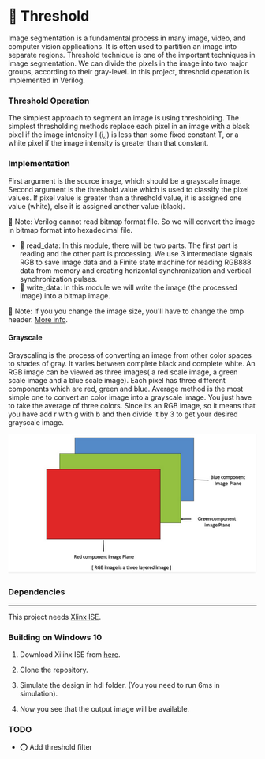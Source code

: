 # 🏁 Threshold

Image  segmentation  is  a  fundamental  process  in  many  image,  video,  and  computer  vision applications. It is often used to partition an image into separate regions. Threshold  technique  is  one  of  the  important  techniques  in  image  segmentation. We can divide the pixels in the image into two major groups, according to their gray-level. In this project, threshold operation is implemented in Verilog. 
### Threshold Operation
   The simplest approach to segment an image is using thresholding. The simplest thresholding methods replace each pixel in an image with a black pixel if the image intensity I (i,j)  is less than some fixed constant T, or a white pixel if the image intensity is greater than that constant.
  
### Implementation
First argument is the source image, which should be a grayscale image. Second argument is the threshold value which is used to classify the pixel values. If pixel value is greater than a threshold value, it is assigned one value (white), else it is assigned another value (black).

📌 Note: Verilog cannot read bitmap format file. So we will convert the image in 
bitmap format into hexadecimal file.
* 📍 read_data:
	In this module, there will be two parts. The first part is reading and the other
part is processing. 
 We use 3 intermediate signals RGB to save image data
and a  Finite state machine for reading RGB888 data from memory and creating horizontal synchronization and vertical synchronization pulses.
* 📍 write_data: In this module we will write the image (the processed image) into
a bitmap image.

📌 Note: If you you change the image size, you'll have to change the bmp header. [More info](http://www.fastgraph.com/help/bmp_header_format.html).

#### Grayscale
Grayscaling is the process of converting an image from other color spaces to shades of gray. It varies between complete black and complete white. An RGB image can be viewed as three images( a red scale image, a green scale image and a blue scale image). Each pixel has three different
components which are red, green and blue. Average method is the most simple one to convert an color image into a grayscale image. You just have to take the average of three colors. Since its an RGB image, so it means that you have add r with g with b and then divide it by 3 to get your desired grayscale image.

![](ScreenShots/rgb.png)

### Dependencies
---
This project needs [Xlinx ISE](https://en.wikipedia.org/wiki/Xilinx_ISE).

### Building on Windows 10

 1. Download Xilinx ISE from [here](https://www.xilinx.com/support/download/index.html/content/xilinx/en/downloadNav/vivado-design-tools/archive-ise.html).

  2. Clone the repository. 
  3. Simulate the design in hdl folder. (You you need to run 6ms in simulation).
  4. Now you see that the output image will be available.

### TODO
 - ⭕ Add threshold filter
 
